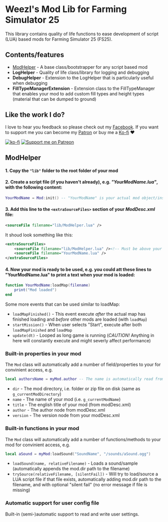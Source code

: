 # Weezl's Mod Lib for Farming Simulator 25

This library contains quality of life functions to ease development of script (LUA) based mods for Farming Simulator 25 (FS25).


## Contents/features
* [ModHelper](#modhelper) - A base class/bootstrapper for any script based mod
* **LogHelper** - Quality of life class/library for logging and debugging
* **DebugHelper** - Extension to the LogHelper that is particularly useful when debugging
* **FillTypeManagerExtension** - Extension class to the FillTypeManager that enables your mod to add custom fill types and height types (material that can be dumped to ground) 


## Like the work I do?
I love to hear you feedback so please check out my [Facebook](https://www.facebook.com/w33zl). If you want to support me you can become my [Patron](https://www.patreon.com/wzlmodding) or buy me a [Ko-fi](https://ko-fi.com/w33zl) :heart:

[![ko-fi](https://ko-fi.com/img/githubbutton_sm.svg)](https://ko-fi.com/X8X0BB65P) [![Support me on Patreon](https://img.shields.io/endpoint.svg?url=https%3A%2F%2Fshieldsio-patreon.vercel.app%2Fapi%3Fusername%3Dwzlmodding%3F%26type%3Dpatrons&style=for-the-badge)](https://patreon.com/wzlmodding?)


## ModHelper

#### 1. Copy the `"lib"` folder to the root folder of your mod

#### 2. Create a script file (if you haven't already), e.g. *"YourModName.lua"*, with the following content:
```lua
YourModName = Mod:init() -- "YourModName" is your actual mod object/instance, ready to use
```

#### 3. Add this line to the `<extraSourceFiles>` section of your *ModDesc.xml* file:
```xml
<sourceFile filename="lib/ModHelper.lua" />
```

It shoud look something like this:
```xml
<extraSourceFiles>
    <sourceFile filename="lib/ModHelper.lua" /><!-- Must be above your mod lua file -->
    <sourceFile filename="YourModName.lua" />
</extraSourceFiles>
```

#### 4. Now your mod is ready to be used, e.g. you could att these lines to "YourModName.lua" to print a text when your mod is loaded:

```lua
function YourModName:loadMap(filename) 
    print("Mod loaded")
end
```

Some more events that can be used similar to loadMap:
* `loadMapFinished()` - This event execute *after* the actual map has finished loading and *before* other mods are loaded (with `loadMap`)
* `startMission()` - When user selects "Start", execute after both `loadMapFinished` and `loadMap`
* `update(dt)` - Looped as long game is running (*CAUTION!* Anything in here will constantly execute and might severly affect performance)

### Built-in properties in your mod
The `Mod` class will automatically add a number of field/properties to your for convinient access, e.g.
```lua
local authorsName = myMod.author -- The name is automatically read from the modDesc file
```

* `dir` - The mod directory, i.e. folder or zip file on disk (same as `g_currentModDirectory`)
* `name` - The name of your mod (i.e. `g_currentModName`)
* `title` - The english title of your mod (from modDesc.xml)
* `author` - The author node from modDesc.xml
* `version` - The version node from your modDesc.xml

### Built-in functions in your mod
The `Mod` class will automatically add a number of functions/methods to your mod for convinient access, e.g.
```lua
local aSound = myMod:loadSound("SoundName", "/sounds/aSound.ogg")
```

* `loadSound(name, relativeFilename)` - Loads a sound/sample (automatically appends the mod.dir path to the filename) 
* `trySource(relativeFilename, [silentFail])` - Will try to load/source a LUA script file if that file exists, automatically adding mod.dir path to the filename, and with optional "silent fail" (no error message if file is missing)

### Automatic support for user config file
Built-in (semi-)automatic support to read and write user settings.
